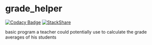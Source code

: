 # grade_helper

[![Codacy Badge](https://api.codacy.com/project/badge/Grade/12dc9a1c29fd4363af8763ac7640263b)](https://app.codacy.com/app/2Clutch/grade_helper?utm_source=github.com&utm_medium=referral&utm_content=2Clutch/grade_helper&utm_campaign=badger)
[![StackShare](https://img.shields.io/badge/tech-stack-0690fa.svg?style=flat)](https://stackshare.io/2Clutch/knowledge-purse)

basic program a teacher could potentially use to calculate the grade averages of his students
